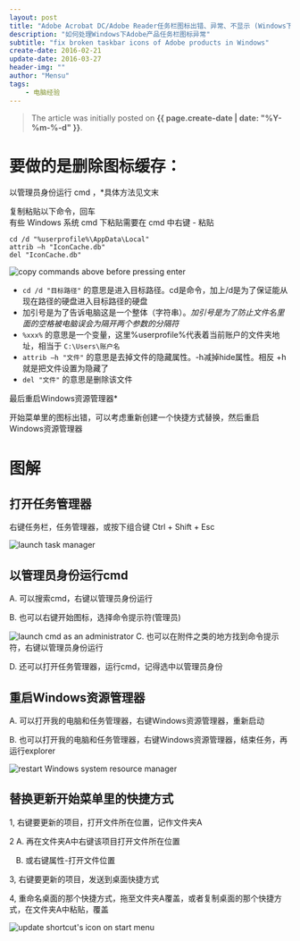 ```yaml
---
layout: post
title: "Adobe Acrobat DC/Adobe Reader任务栏图标出错、异常、不显示 (Windows下)"
description: "如何处理Windows下Adobe产品任务栏图标异常"
subtitle: "fix broken taskbar icons of Adobe products in Windows"
create-date: 2016-02-21
update-date: 2016-03-27
header-img: ""
author: "Mensu"
tags:
    - 电脑经验
---
```


> The article was initially posted on **{{ page.create-date | date: "%Y-%m-%-d" }}**.

# 要做的是删除图标缓存：

以管理员身份运行 cmd ，*具体方法见文末

复制粘贴以下命令，回车  
有些 Windows 系统 cmd 下粘贴需要在 cmd 中右键 - 粘贴

~~~
cd /d "%userprofile%\AppData\Local"
attrib –h "IconCache.db"
del "IconCache.db"
~~~
![copy commands above before pressing enter](http://7xrahq.com1.z0.glb.clouddn.com/fix-broken-icon-Adobe-copy-commands-above-before-pressing-enter.png)

 - `cd /d "目标路径"` 的意思是进入目标路径。cd是命令，加上/d是为了保证能从现在路径的硬盘进入目标路径的硬盘
 - 加引号是为了告诉电脑这是一个整体（字符串）。*加引号是为了防止文件名里面的空格被电脑误会为隔开两个参数的分隔符*
 - `%xxx%` 的意思是一个变量，这里%userprofile%代表着当前账户的文件夹地址，相当于 `C:\Users\账户名`
 - `attrib –h "文件"` 的意思是去掉文件的隐藏属性。-h减掉hide属性。相反 +h 就是把文件设置为隐藏了
 - `del "文件"` 的意思是删除该文件

最后重启Windows资源管理器*

开始菜单里的图标出错，可以考虑重新创建一个快捷方式替换，然后重启Windows资源管理器

# 图解

## 打开任务管理器

  右键任务栏，任务管理器，或按下组合键 Ctrl + Shift + Esc
  
  ![launch task manager](http://7xrahq.com1.z0.glb.clouddn.com/fix-broken-icon-Adobe-launch-task-manager.png)

## 以管理员身份运行cmd

A. 可以搜索cmd，右键以管理员身份运行
  
B. 也可以右键开始图标，选择命令提示符(管理员)

![launch cmd as an administrator](http://7xrahq.com1.z0.glb.clouddn.com/fix-broken-icon-Adobe-launch-cmd-as-administrator.png)
C. 也可以在附件之类的地方找到命令提示符，右键以管理员身份运行

D. 还可以打开任务管理器，运行cmd，记得选中以管理员身份

## 重启Windows资源管理器

A. 可以打开我的电脑和任务管理器，右键Windows资源管理器，重新启动
  
B. 也可以打开我的电脑和任务管理器，右键Windows资源管理器，结束任务，再运行explorer

![restart Windows system resource manager](http://7xrahq.com1.z0.glb.clouddn.com/fix-broken-icon-Adobe-restart-windows-system-resource-manager.png)

## 替换更新开始菜单里的快捷方式
1, 右键要更新的项目，打开文件所在位置，记作文件夹A
  
2 A. 再在文件夹A中右键该项目打开文件所在位置
    
&nbsp;&nbsp;&nbsp;B. 或右键属性-打开文件位置
   
3, 右键要更新的项目，发送到桌面快捷方式

4, 重命名桌面的那个快捷方式，拖至文件夹A覆盖，或者复制桌面的那个快捷方式，在文件夹A中粘贴，覆盖
   
![update shortcut's icon on start menu](http://7xrahq.com1.z0.glb.clouddn.com/fix-broken-icon-Adobe-update-shortcut-s-icon-on-start-menu.png)